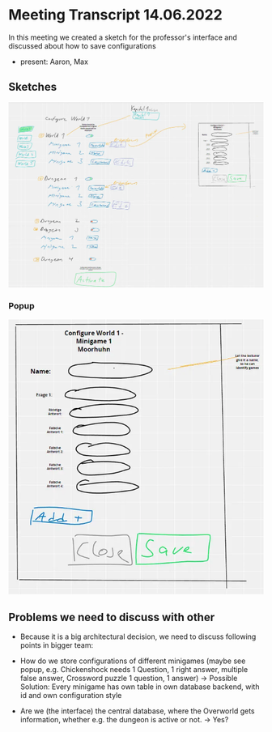 # Meeting Transcript 14.06.2022

In this meeting we created a sketch for the professor's interface and discussed about how to save configurations

- present: Aaron, Max

## Sketches

[![Interface](2022-06-14-prof-interface-sketch.webp)](2022-06-14-prof-interface-sketch.webp)

### Popup

[![Interface-popup](2022-06-14-prof-interface-sketch-popup.webp)](2022-06-14-prof-interface-sketch-popup.webp)

## Problems we need to discuss with other

- Because it is a big architectural decision, we need to discuss following points in bigger team:

- How do we store configurations of different minigames (maybe see popup, e.g. Chickenshock needs 1 Question, 1 right answer, multiple false answer, Crossword puzzle 1 question, 1 answer) -> Possible Solution: Every minigame has own table in own database backend, with id and own configuration style

- Are we (the interface) the central database, where the Overworld gets information, whether e.g. the dungeon is active or not. -> Yes?
